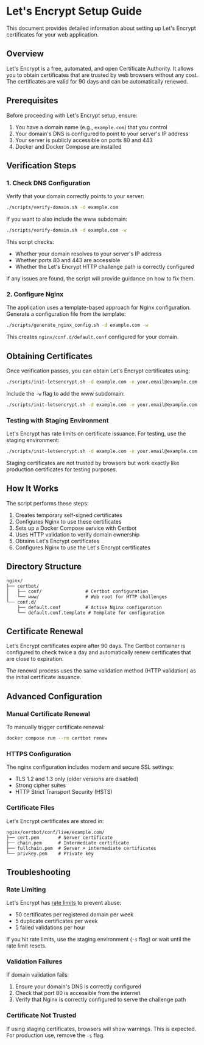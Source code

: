 # Let's Encrypt Setup Guide

This document provides detailed information about setting up Let's Encrypt certificates for your web application.

## Overview

Let's Encrypt is a free, automated, and open Certificate Authority. It allows you to obtain certificates that are trusted by web browsers without any cost. The certificates are valid for 90 days and can be automatically renewed.

## Prerequisites

Before proceeding with Let's Encrypt setup, ensure:

1. You have a domain name (e.g., `example.com`) that you control
2. Your domain's DNS is configured to point to your server's IP address
3. Your server is publicly accessible on ports 80 and 443
4. Docker and Docker Compose are installed

## Verification Steps

### 1. Check DNS Configuration

Verify that your domain correctly points to your server:

```bash
./scripts/verify-domain.sh -d example.com
```

If you want to also include the www subdomain:

```bash
./scripts/verify-domain.sh -d example.com -w
```

This script checks:

- Whether your domain resolves to your server's IP address
- Whether ports 80 and 443 are accessible
- Whether the Let's Encrypt HTTP challenge path is correctly configured

If any issues are found, the script will provide guidance on how to fix them.

### 2. Configure Nginx

The application uses a template-based approach for Nginx configuration. Generate a configuration file from the template:

```bash
./scripts/generate_nginx_config.sh -d example.com -w
```

This creates `nginx/conf.d/default.conf` configured for your domain.

## Obtaining Certificates

Once verification passes, you can obtain Let's Encrypt certificates using:

```bash
./scripts/init-letsencrypt.sh -d example.com -e your.email@example.com
```

Include the `-w` flag to add the www subdomain:

```bash
./scripts/init-letsencrypt.sh -d example.com -e your.email@example.com -w
```

### Testing with Staging Environment

Let's Encrypt has rate limits on certificate issuance. For testing, use the staging environment:

```bash
./scripts/init-letsencrypt.sh -d example.com -e your.email@example.com -s
```

Staging certificates are not trusted by browsers but work exactly like production certificates for testing purposes.

## How It Works

The script performs these steps:

1. Creates temporary self-signed certificates
2. Configures Nginx to use these certificates
3. Sets up a Docker Compose service with Certbot
4. Uses HTTP validation to verify domain ownership
5. Obtains Let's Encrypt certificates
6. Configures Nginx to use the Let's Encrypt certificates

## Directory Structure

```
nginx/
├── certbot/
│   ├── conf/                # Certbot configuration
│   └── www/                 # Web root for HTTP challenges
└── conf.d/
    ├── default.conf         # Active Nginx configuration
    └── default.conf.template # Template for configuration
```

## Certificate Renewal

Let's Encrypt certificates expire after 90 days. The Certbot container is configured to check twice a day and automatically renew certificates that are close to expiration.

The renewal process uses the same validation method (HTTP validation) as the initial certificate issuance.

## Advanced Configuration

### Manual Certificate Renewal

To manually trigger certificate renewal:

```bash
docker compose run --rm certbot renew
```

### HTTPS Configuration

The nginx configuration includes modern and secure SSL settings:

- TLS 1.2 and 1.3 only (older versions are disabled)
- Strong cipher suites
- HTTP Strict Transport Security (HSTS)

### Certificate Files

Let's Encrypt certificates are stored in:

```
nginx/certbot/conf/live/example.com/
├── cert.pem       # Server certificate
├── chain.pem      # Intermediate certificate
├── fullchain.pem  # Server + intermediate certificates
└── privkey.pem    # Private key
```

## Troubleshooting

### Rate Limiting

Let's Encrypt has [rate limits](https://letsencrypt.org/docs/rate-limits/) to prevent abuse:
- 50 certificates per registered domain per week
- 5 duplicate certificates per week 
- 5 failed validations per hour

If you hit rate limits, use the staging environment (`-s` flag) or wait until the rate limit resets.

### Validation Failures

If domain validation fails:

1. Ensure your domain's DNS is correctly configured
2. Check that port 80 is accessible from the internet
3. Verify that Nginx is correctly configured to serve the challenge path

### Certificate Not Trusted

If using staging certificates, browsers will show warnings. This is expected. For production use, remove the `-s` flag.
